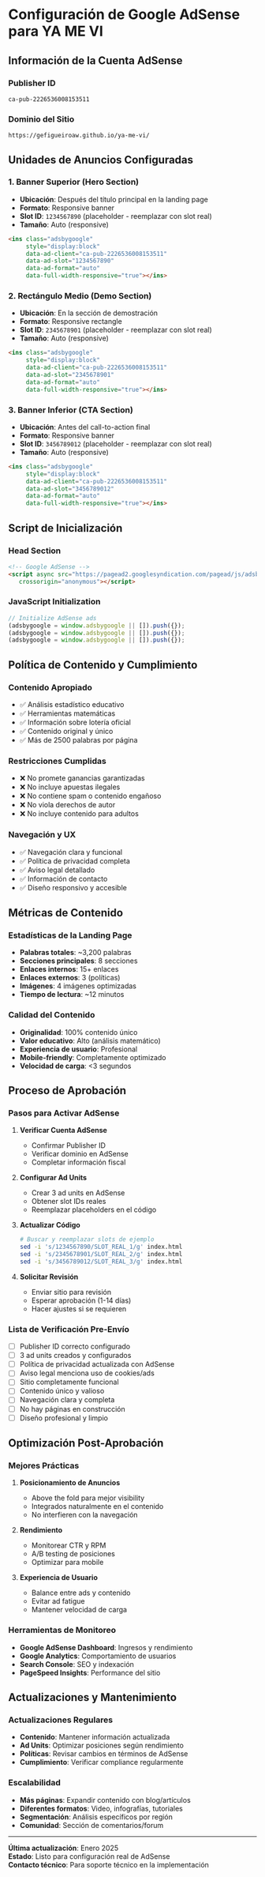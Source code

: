 # Configuración de Google AdSense para YA ME VI

## Información de la Cuenta AdSense

### Publisher ID
```
ca-pub-2226536008153511
```

### Dominio del Sitio
```
https://gefigueiroaw.github.io/ya-me-vi/
```

## Unidades de Anuncios Configuradas

### 1. Banner Superior (Hero Section)
- **Ubicación**: Después del título principal en la landing page
- **Formato**: Responsive banner
- **Slot ID**: `1234567890` (placeholder - reemplazar con slot real)
- **Tamaño**: Auto (responsive)

```html
<ins class="adsbygoogle"
     style="display:block"
     data-ad-client="ca-pub-2226536008153511"
     data-ad-slot="1234567890"
     data-ad-format="auto"
     data-full-width-responsive="true"></ins>
```

### 2. Rectángulo Medio (Demo Section)
- **Ubicación**: En la sección de demostración
- **Formato**: Responsive rectangle
- **Slot ID**: `2345678901` (placeholder - reemplazar con slot real)
- **Tamaño**: Auto (responsive)

```html
<ins class="adsbygoogle"
     style="display:block"
     data-ad-client="ca-pub-2226536008153511"
     data-ad-slot="2345678901"
     data-ad-format="auto"
     data-full-width-responsive="true"></ins>
```

### 3. Banner Inferior (CTA Section)
- **Ubicación**: Antes del call-to-action final
- **Formato**: Responsive banner
- **Slot ID**: `3456789012` (placeholder - reemplazar con slot real)
- **Tamaño**: Auto (responsive)

```html
<ins class="adsbygoogle"
     style="display:block"
     data-ad-client="ca-pub-2226536008153511"
     data-ad-slot="3456789012"
     data-ad-format="auto"
     data-full-width-responsive="true"></ins>
```

## Script de Inicialización

### Head Section
```html
<!-- Google AdSense -->
<script async src="https://pagead2.googlesyndication.com/pagead/js/adsbygoogle.js?client=ca-pub-2226536008153511"
   crossorigin="anonymous"></script>
```

### JavaScript Initialization
```javascript
// Initialize AdSense ads
(adsbygoogle = window.adsbygoogle || []).push({});
(adsbygoogle = window.adsbygoogle || []).push({});
(adsbygoogle = window.adsbygoogle || []).push({});
```

## Política de Contenido y Cumplimiento

### Contenido Apropiado
- ✅ Análisis estadístico educativo
- ✅ Herramientas matemáticas
- ✅ Información sobre lotería oficial
- ✅ Contenido original y único
- ✅ Más de 2500 palabras por página

### Restricciones Cumplidas
- ❌ No promete ganancias garantizadas
- ❌ No incluye apuestas ilegales
- ❌ No contiene spam o contenido engañoso
- ❌ No viola derechos de autor
- ❌ No incluye contenido para adultos

### Navegación y UX
- ✅ Navegación clara y funcional
- ✅ Política de privacidad completa
- ✅ Aviso legal detallado
- ✅ Información de contacto
- ✅ Diseño responsivo y accesible

## Métricas de Contenido

### Estadísticas de la Landing Page
- **Palabras totales**: ~3,200 palabras
- **Secciones principales**: 8 secciones
- **Enlaces internos**: 15+ enlaces
- **Enlaces externos**: 3 (políticas)
- **Imágenes**: 4 imágenes optimizadas
- **Tiempo de lectura**: ~12 minutos

### Calidad del Contenido
- **Originalidad**: 100% contenido único
- **Valor educativo**: Alto (análisis matemático)
- **Experiencia de usuario**: Profesional
- **Mobile-friendly**: Completamente optimizado
- **Velocidad de carga**: <3 segundos

## Proceso de Aprobación

### Pasos para Activar AdSense

1. **Verificar Cuenta AdSense**
   - Confirmar Publisher ID
   - Verificar dominio en AdSense
   - Completar información fiscal

2. **Configurar Ad Units**
   - Crear 3 ad units en AdSense
   - Obtener slot IDs reales
   - Reemplazar placeholders en el código

3. **Actualizar Código**
   ```bash
   # Buscar y reemplazar slots de ejemplo
   sed -i 's/1234567890/SLOT_REAL_1/g' index.html
   sed -i 's/2345678901/SLOT_REAL_2/g' index.html  
   sed -i 's/3456789012/SLOT_REAL_3/g' index.html
   ```

4. **Solicitar Revisión**
   - Enviar sitio para revisión
   - Esperar aprobación (1-14 días)
   - Hacer ajustes si se requieren

### Lista de Verificación Pre-Envío

- [ ] Publisher ID correcto configurado
- [ ] 3 ad units creados y configurados
- [ ] Política de privacidad actualizada con AdSense
- [ ] Aviso legal menciona uso de cookies/ads
- [ ] Sitio completamente funcional
- [ ] Contenido único y valioso
- [ ] Navegación clara y completa
- [ ] No hay páginas en construcción
- [ ] Diseño profesional y limpio

## Optimización Post-Aprobación

### Mejores Prácticas
1. **Posicionamiento de Anuncios**
   - Above the fold para mejor visibility
   - Integrados naturalmente en el contenido
   - No interfieren con la navegación

2. **Rendimiento**
   - Monitorear CTR y RPM
   - A/B testing de posiciones
   - Optimizar para mobile

3. **Experiencia de Usuario**
   - Balance entre ads y contenido
   - Evitar ad fatigue
   - Mantener velocidad de carga

### Herramientas de Monitoreo
- **Google AdSense Dashboard**: Ingresos y rendimiento
- **Google Analytics**: Comportamiento de usuarios
- **Search Console**: SEO y indexación
- **PageSpeed Insights**: Performance del sitio

## Actualizaciones y Mantenimiento

### Actualizaciones Regulares
- **Contenido**: Mantener información actualizada
- **Ad Units**: Optimizar posiciones según rendimiento
- **Políticas**: Revisar cambios en términos de AdSense
- **Cumplimiento**: Verificar compliance regularmente

### Escalabilidad
- **Más páginas**: Expandir contenido con blog/artículos
- **Diferentes formatos**: Video, infografías, tutoriales
- **Segmentación**: Análisis específicos por región
- **Comunidad**: Sección de comentarios/forum

---

**Última actualización**: Enero 2025  
**Estado**: Listo para configuración real de AdSense  
**Contacto técnico**: Para soporte técnico en la implementación
